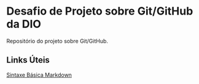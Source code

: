 # Desafio de Projeto sobre Git/GitHub da DIO
Repositório do projeto sobre Git/GitHub.

## Links Úteis
[Sintaxe Básica Markdown](https://www.markdownguide.org/basic-syntax/)
